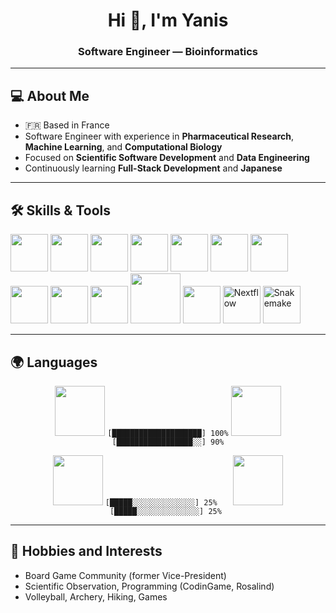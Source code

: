 <h1 align="center">Hi 👋, I'm Yanis </h1>
<h3 align="center">Software Engineer — Bioinformatics

---

## 💻 About Me

- 🇫🇷 Based in France  
- Software Engineer with experience in **Pharmaceutical Research**, **Machine Learning**, and **Computational Biology**  
- Focused on **Scientific Software Development** and **Data Engineering**
- Continuously learning **Full-Stack Development** and **Japanese**

---

## 🛠️ Skills & Tools

<!-- Languages & Programming -->
<p align="left">

  <img src="https://cdn.jsdelivr.net/gh/devicons/devicon/icons/python/python-original.svg" width="60" />
  <img src="https://cdn.jsdelivr.net/gh/devicons/devicon/icons/cplusplus/cplusplus-original.svg" width="60" />
  <img src="https://cdn.jsdelivr.net/gh/devicons/devicon/icons/csharp/csharp-original.svg" width="60" />
  <img src="https://encrypted-tbn0.gstatic.com/images?q=tbn:ANd9GcRARz_HV_bxtIywv7oAwS_r_Y5Sy4dORCQ19g&s" width="60" />
  <img src="https://cdn.jsdelivr.net/gh/devicons/devicon/icons/r/r-original.svg" width="60" />
  <img src="https://user-images.githubusercontent.com/22622770/116547188-4272a780-a8fb-11eb-89e1-e466aa6fd00c.png" width="60" />
  <img src="https://cdn.jsdelivr.net/gh/devicons/devicon/icons/bash/bash-original.svg" width="60" />
  <img src="https://cdn.jsdelivr.net/gh/devicons/devicon/icons/docker/docker-original.svg" width="60" />
  <img src="https://cdn.jsdelivr.net/gh/devicons/devicon/icons/linux/linux-original.svg" width="60" />
  <img src="https://cdn.jsdelivr.net/gh/devicons/devicon/icons/git/git-original.svg" width="60" />
  <img src="https://cdn.jsdelivr.net/gh/devicons/devicon/icons/amazonwebservices/amazonwebservices-original-wordmark.svg" width="80" />
  <img src="https://cdn.jsdelivr.net/gh/devicons/devicon/icons/anaconda/anaconda-original.svg" width="60" />
  <img src="https://avatars.githubusercontent.com/u/6698688?s=280&v=4" width="60" alt="Nextflow" />
  <img src="https://avatars.githubusercontent.com/u/33450111?s=200&v=4" width="60" alt="Snakemake" />

</p>

---

## 🌍 Languages
<p align="center">
    <img src="https://cdn.jsdelivr.net/gh/hjnilsson/country-flags/svg/fr.svg" width="80">
    <code>[████████████████████] 100%</code>
    <img src="https://cdn.jsdelivr.net/gh/hjnilsson/country-flags/svg/gb.svg" width="80">
    <code>[█████████████████░░] 90%</code>
  </span>
</p>

<p align="center">
  <span>
    <img src="https://cdn.jsdelivr.net/gh/hjnilsson/country-flags/svg/jp.svg" width="80">
    <code>[█████░░░░░░░░░░░░░░] 25%   </code>
        <img src="https://cdn.jsdelivr.net/gh/hjnilsson/country-flags/svg/es.svg" width="80">
    <code>[█████░░░░░░░░░░░░░░] 25% </code>
  </span>
</p>




---

## 🎯 Hobbies and Interests

- Board Game Community (former Vice-President)  
- Scientific Observation, Programming (CodinGame, Rosalind)  
- Volleyball, Archery, Hiking, Games
